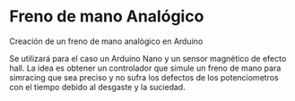# Freno de mano Analógico
Creación de un freno de mano analógico en Arduino

Se utilizará para el caso un Arduino Nano y un sensor magnético de efecto hall. La idea es obtener un controlador que simule un freno de mano para simracing que sea preciso y no sufra los defectos de los potenciometros con el tiempo debido al desgaste y la suciedad.
